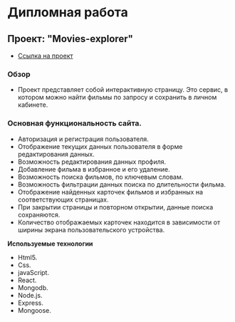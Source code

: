# Дипломная работа
## Проект: "Movies-explorer"
* [Ссылка на проект](https://movie.frontend.nomoredomains.xyz)

### Обзор

* Проект представляет собой интерактивную страницу. Это сервис, в котором можно найти фильмы по запросу и сохранить в личном кабинете.

### Основная функциональность сайта.

* Авторизация и регистрация пользователя.
* Отображение текущих данных пользователя в форме редактирования данных.
* Возможность редактирования данных профиля.
* Добавление фильма в избранное и его удаление.
* Возможность поиска фильмов, по ключевым словам.
* Возможность фильтрации данных поиска по длительности фильма.
* Отображение найденных карточек фильмов и избранных на соответствующих страницах.
* При закрытии страницы и повторном открытии, данные поиска сохраняются.
* Количество отображаемых карточек находится в зависимости от ширины экрана пользовательского устройства.

**Используемые технологии**

* Html5.
* Css.
* javaScript.
* React.
* Mongodb.
* Node.js.
* Express.
* Mongoose.
